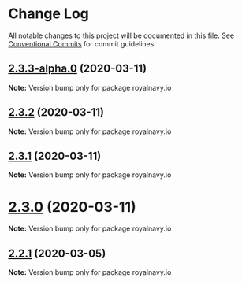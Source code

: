 # Change Log

All notable changes to this project will be documented in this file.
See [Conventional Commits](https://conventionalcommits.org) for commit guidelines.

## [2.3.3-alpha.0](https://github.com/Royal-Navy/standards-toolkit/compare/2.3.2...2.3.3-alpha.0) (2020-03-11)

**Note:** Version bump only for package royalnavy.io





## [2.3.2](https://github.com/Royal-Navy/standards-toolkit/compare/2.3.1...2.3.2) (2020-03-11)

**Note:** Version bump only for package royalnavy.io





## [2.3.1](https://github.com/Royal-Navy/standards-toolkit/compare/2.3.0...2.3.1) (2020-03-11)

**Note:** Version bump only for package royalnavy.io





# [2.3.0](https://github.com/Royal-Navy/standards-toolkit/compare/2.2.1...2.3.0) (2020-03-11)

**Note:** Version bump only for package royalnavy.io





## [2.2.1](https://github.com/Royal-Navy/standards-toolkit/compare/2.2.0...2.2.1) (2020-03-05)

**Note:** Version bump only for package royalnavy.io

